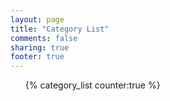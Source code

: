 ```yaml
---
layout: page
title: "Category List"
comments: false
sharing: true
footer: true
---
```

<ul id="category-list">{% category_list counter:true %}</ul>